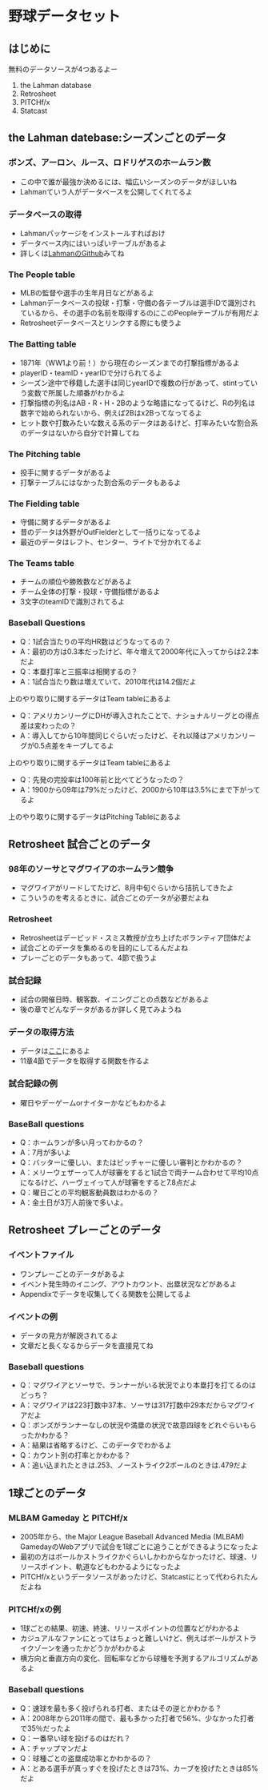 # 野球データセット

## はじめに


無料のデータソースが4つあるよー


1. the Lahman database
2. Retrosheet
3. PITCHf/x
4. Statcast  


## the Lahman datebase:シーズンごとのデータ


### ボンズ、アーロン、ルース、ロドリゲスのホームラン数


- この中で誰が最強か決めるには、幅広いシーズンのデータがほしいね
- Lahmanていう人がデータベースを公開してくれてるよ


### データベースの取得


- Lahmanパッケージをインストールすればおけ
- データベース内にはいっぱいテーブルがあるよ
- 詳しくは[LahmanのGithub](https://github.com/cdalzell/Lahman)みてね


### The People table


- MLBの監督や選手の生年月日などがあるよ
- Lahmanデータベースの投球・打撃・守備の各テーブルは選手IDで識別されているから、その選手の名前を取得するのにこのPeopleテーブルが有用だよ
- Retrosheetデータベースとリンクする際にも使うよ


### The Batting table


- 1871年（WW1より前！）から現在のシーズンまでの打撃指標があるよ
- playerID・teamID・yearIDで分けられてるよ
- シーズン途中で移籍した選手は同じyearIDで複数の行があって、stintっていう変数で所属した順番がわかるよ
- 打撃指標の列名はAB・R・H・2Bのような略語になってるけど、Rの列名は数字で始められないから、例えば2Bはx2Bってなってるよ
- ヒット数や打数みたいな数える系のデータはあるけど、打率みたいな割合系のデータはないから自分で計算してね



### The Pitching table


- 投手に関するデータがあるよ
- 打撃テーブルにはなかった割合系のデータもあるよ


### The Fielding table


- 守備に関するデータがあるよ
- 昔のデータは外野がOutFielderとして一括りになってるよ
- 最近のデータはレフト、センター、ライトで分かれてるよ



### The Teams table


- チームの順位や勝敗数などがあるよ
- チーム全体の打撃・投球・守備指標があるよ
- 3文字のteamIDで識別されてるよ


### Baseball Questions


- Q：1試合当たりの平均HR数はどうなってるの？
- A：最初の方は0.3本だったけど、年々増えて2000年代に入ってからは2.2本だよ
- Q：本塁打率と三振率は相関するの？
- A：1試合当たり数は増えていて、2010年代は14.2個だよ


上のやり取りに関するデータはTeam tableにあるよ


- Q：アメリカンリーグにDHが導入されたことで、ナショナルリーグとの得点差は変わったの？
- A：導入してから10年間同じぐらいだったけど、それ以降はアメリカンリーグが0.5点差をキープしてるよ


上のやり取りに関するデータはTeam tableにあるよ


- Q：先発の完投率は100年前と比べてどうなったの？
- A：1900から09年は79%だったけど、2000から10年は3.5%にまで下がってるよ


上のやり取りに関するデータはPitching Tableにあるよ


## Retrosheet 試合ごとのデータ



### 98年のソーサとマグワイアのホームラン競争


- マグワイアがリードしてたけど、8月中旬ぐらいから拮抗してきたよ
- こういうのを考えるときに、試合ごとのデータが必要だよね


### Retrosheet


- Retrosheetはデービッド・スミス教授が立ち上げたボランティア団体だよ
- 試合ごとのデータを集めるのを目的にしてるんだよね
- プレーごとのデータもあって、4節で扱うよ


### 試合記録


- 試合の開催日時、観客数、イニングごとの点数などがあるよ
- 後の章でどんなデータがあるか詳しく見てみようね


### データの取得方法


- データは[ここ](https://www.retrosheet.org/gamelogs/index.html)にあるよ
- 11章4節でデータを取得する関数を作るよ


### 試合記録の例

- 曜日やデーゲームorナイターかなどもわかるよ


### BaseBall questions


- Q：ホームランが多い月ってわかるの？
- A：7月が多いよ
- Q：バッターに優しい、またはピッチャーに優しい審判とかわかるの？
- A：メリーウェザーって人が球審をすると1試合で両チーム合わせて平均10点になるけど、ハーヴェイって人が球審をすると7.8点だよ
- Q：曜日ごとの平均観客動員数はわかるの？
- A：金土日が3万人前後で多いよ。


## Retrosheet プレーごとのデータ


### イベントファイル


- ワンプレーごとのデータがあるよ
- イベント発生時のイニング、アウトカウント、出塁状況などがあるよ
- Appendixでデータを収集してくる関数を公開してるよ


### イベントの例


- データの見方が解説されてるよ
- 文章だと長くなるからデータを直接見てね


### Baseball questions


- Q：マグワイアとソーサで、ランナーがいる状況でより本塁打を打てるのはどっち？
- A：マグワイアは223打数中37本、ソーサは317打数中29本だからマグワイアだよ
- Q：ボンズがランナーなしの状況や満塁の状況で故意四球をどれぐらいもらったかわかる？
- A：結果は省略するけど、このデータでわかるよ
- Q：カウント別の打率とかわかる？
- A：追い込まれたときは.253、ノーストライク2ボールのときは.479だよ


## 1球ごとのデータ


### MLBAM Gameday と PITCHf/x


- 2005年から、the Major League Baseball Advanced Media (MLBAM) GamedayのWebアプリで試合を1球ごとに追うことができるようになったよ
- 最初の方はボールかストライクかぐらいしかわからなかったけど、球速、リリースポイント、軌道などもわかるようになったよ
- PITCHf/xというデータソースがあったけど、Statcastにとって代わられたんだよね


### PITCHf/xの例


- 1球ごとの結果、初速、終速、リリースポイントの位置などがわかるよ
- カジュアルなファンにとってはちょっと難しいけど、例えばボールがストライクゾーンを通ったかどうかがわかるよ
- 横方向と垂直方向の変化、回転率などから球種を予測するアルゴリズムがあるよ


### Baseball questions


- Q：速球を最も多く投げられる打者、またはその逆とかわかる？
- A：2008年から2011年の間で、最も多かった打者で56%、少なかった打者で35％だったよ
- Q：一番早い球を投げるのはだれ？
- A：チャップマンだよ
- Q：球種ごとの盗塁成功率とかわかるの？
- A：とある選手が真っすぐを投げたときは73%、カーブを投げたときは85%だよ













